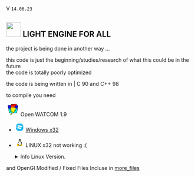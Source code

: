 V ```14.06.23``` 
##  <img src="web_Help_Res/LEFA_LOGO.png" width="40" height="40" />  LIGHT ENGINE FOR ALL  


the project is being done in another way  ...  

this code is just the beginning/studies/research of what this could be in the future  
the code is totally poorly optimized

the code is being written in | C 90 and C++ 98  
  
to compile you need  

 <img src="web_Help_Res/Watcom_mini.png" width="35" height="35" /> Open WATCOM 1.9  
- <img src="web_Help_Res/windows_icon_aero.png" width="25" height="25" /> [Windows x32](http://openwatcom.org/ftp/install/open-watcom-c-win32-1.9.exe)   

    
- <img src="web_Help_Res/icons8-linux-96.png" width="25" height="25" />  LINUX x32 not working :( </div>
  <details>
   <summary> Info Linux Version.  </summary>  
   HI!  
    at  
    the   
    moment  
    the   project  
    is  
    not  
    compatible  
    with  
    linux  
    
</details> 

<!---(http://openwatcom.org/ftp/install/open-watcom-c-linux-1.9)-->

  
and OpenGl Modified / Fixed Files Incluse in [more_files](https://github.com/SILDTeam/LEFA-GE/tree/main/more_files)  
  

